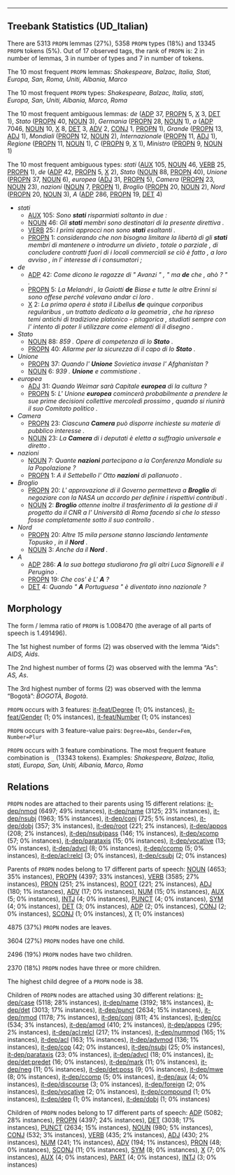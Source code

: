

--------------------------------------------------------------------------------

## Treebank Statistics (UD_Italian)

There are 5313 `PROPN` lemmas (27%), 5358 `PROPN` types (18%) and 13345 `PROPN` tokens (5%).
Out of 17 observed tags, the rank of `PROPN` is: 2 in number of lemmas, 3 in number of types and 7 in number of tokens.

The 10 most frequent `PROPN` lemmas: <em>Shakespeare, Balzac, Italia, Stati, Europa, San, Roma, Uniti, Albania, Marco</em>

The 10 most frequent `PROPN` types:  <em>Shakespeare, Balzac, Italia, stati, Europa, San, Uniti, Albania, Marco, Roma</em>

The 10 most frequent ambiguous lemmas: <em>de</em> ([ADP]() 37, [PROPN]() 5, [X]() 3, [DET]() 1), <em>Stato</em> ([PROPN]() 40, [NOUN]() 3), <em>Germania</em> ([PROPN]() 28, [NOUN]() 1), <em>a</em> ([ADP]() 7046, [NOUN]() 10, [X]() 8, [DET]() 3, [ADV]() 2, [CONJ]() 1, [PROPN]() 1), <em>Grande</em> ([PROPN]() 13, [ADJ]() 1), <em>Mondiali</em> ([PROPN]() 12, [NOUN]() 2), <em>Internazionale</em> ([PROPN]() 11, [ADJ]() 1), <em>Regione</em> ([PROPN]() 11, [NOUN]() 1), <em>C</em> ([PROPN]() 9, [X]() 1), <em>Ministro</em> ([PROPN]() 9, [NOUN]() 1)

The 10 most frequent ambiguous types:  <em>stati</em> ([AUX]() 105, [NOUN]() 46, [VERB]() 25, [PROPN]() 1), <em>de</em> ([ADP]() 42, [PROPN]() 5, [X]() 2), <em>Stato</em> ([NOUN]() 88, [PROPN]() 40), <em>Unione</em> ([PROPN]() 37, [NOUN]() 6), <em>europea</em> ([ADJ]() 31, [PROPN]() 5), <em>Camera</em> ([PROPN]() 23, [NOUN]() 23), <em>nazioni</em> ([NOUN]() 7, [PROPN]() 1), <em>Broglio</em> ([PROPN]() 20, [NOUN]() 2), <em>Nord</em> ([PROPN]() 20, [NOUN]() 3), <em>A</em> ([ADP]() 286, [PROPN]() 19, [DET]() 4)


* <em>stati</em>
  * [AUX]() 105: <em>Sono <b>stati</b> risparmiati soltanto in due :</em>
  * [NOUN]() 46: <em>Gli <b>stati</b> membri sono destinatari di la presente direttiva .</em>
  * [VERB]() 25: <em>I primi approcci non sono <b>stati</b> esaltanti .</em>
  * [PROPN]() 1: <em>considerando che non bisogna limitare la libertà di gli <b>stati</b> membri di mantenere o introdurre un divieto , totale o parziale , di concludere contratti fuori di i locali commerciali se ciò è fatto , a loro avviso , in l' interesse di i consumatori ;</em>
* <em>de</em>
  * [ADP]() 42: <em>Come dicono le ragazze di " Avanzi " , " ma <b>de</b> che , ahò ? " .</em>
  * [PROPN]() 5: <em>La Melandri , la Gaiotti <b>de</b> Biase e tutte le altre Erinni si sono offese perché volevano andar ci loro .</em>
  * [X]() 2: <em>La prima opera è stata il Libellus <b>de</b> quinque corporibus regularibus , un trattato dedicato a la geometria , che ha ripreso temi antichi di tradizione platonico - pitagorica , studiati sempre con l' intento di poter li utilizzare come elementi di il disegno .</em>
* <em>Stato</em>
  * [NOUN]() 88: <em>859 . Opere di competenza di lo <b>Stato</b> .</em>
  * [PROPN]() 40: <em>Allarme per la sicurezza di il capo di lo <b>Stato</b> .</em>
* <em>Unione</em>
  * [PROPN]() 37: <em>Quando l' <b>Unione</b> Sovietica invase l' Afghanistan ?</em>
  * [NOUN]() 6: <em>939 . <b>Unione</b> e commistione .</em>
* <em>europea</em>
  * [ADJ]() 31: <em>Quando Weimar sarà Capitale <b>europea</b> di la cultura ?</em>
  * [PROPN]() 5: <em>L' Unione <b>europea</b> comincerà probabilmente a prendere le sue prime decisioni collettive mercoledì prossimo , quando si riunirà il suo Comitato politico .</em>
* <em>Camera</em>
  * [PROPN]() 23: <em>Ciascuna <b>Camera</b> può disporre inchieste su materie di pubblico interesse .</em>
  * [NOUN]() 23: <em>La <b>Camera</b> di i deputati è eletta a suffragio universale e diretto .</em>
* <em>nazioni</em>
  * [NOUN]() 7: <em>Quante <b>nazioni</b> partecipano a la Conferenza Mondiale su la Popolazione ?</em>
  * [PROPN]() 1: <em>A il Settebello l' Otto <b>nazioni</b> di pallanuoto .</em>
* <em>Broglio</em>
  * [PROPN]() 20: <em>L' approvazione di il Governo permetteva a <b>Broglio</b> di negoziare con la NASA un accordo per definire i rispettivi contributi .</em>
  * [NOUN]() 2: <em><b>Broglio</b> ottenne inoltre il trasferimento di la gestione di il progetto da il CNR a l' Università di Roma facendo sì che lo stesso fosse completamente sotto il suo controllo .</em>
* <em>Nord</em>
  * [PROPN]() 20: <em>Altre 15 mila persone stanno lasciando lentamente Topusko , in il <b>Nord</b> .</em>
  * [NOUN]() 3: <em>Anche da il <b>Nord</b> .</em>
* <em>A</em>
  * [ADP]() 286: <em><b>A</b> la sua bottega studiarono fra gli altri Luca Signorelli e il Perugino .</em>
  * [PROPN]() 19: <em>Che cos' è L' <b>A</b> ?</em>
  * [DET]() 4: <em>Quando " <b>A</b> Portuguesa " è diventato inno nazionale ?</em>

## Morphology

The form / lemma ratio of `PROPN` is 1.008470 (the average of all parts of speech is 1.491496).

The 1st highest number of forms (2) was observed with the lemma “Aids”: <em>AIDS, Aids</em>.

The 2nd highest number of forms (2) was observed with the lemma “As”: <em>AS, As</em>.

The 3rd highest number of forms (2) was observed with the lemma “Bogotà”: <em>BOGOTÀ, Bogotà</em>.

`PROPN` occurs with 3 features: [it-feat/Degree]() (1; 0% instances), [it-feat/Gender]() (1; 0% instances), [it-feat/Number]() (1; 0% instances)

`PROPN` occurs with 3 feature-value pairs: `Degree=Abs`, `Gender=Fem`, `Number=Plur`

`PROPN` occurs with 3 feature combinations.
The most frequent feature combination is `_` (13343 tokens).
Examples: <em>Shakespeare, Balzac, Italia, stati, Europa, San, Uniti, Albania, Marco, Roma</em>


## Relations

`PROPN` nodes are attached to their parents using 15 different relations: [it-dep/nmod]() (6497; 49% instances), [it-dep/name]() (3125; 23% instances), [it-dep/nsubj]() (1963; 15% instances), [it-dep/conj]() (725; 5% instances), [it-dep/dobj]() (357; 3% instances), [it-dep/root]() (221; 2% instances), [it-dep/appos]() (208; 2% instances), [it-dep/nsubjpass]() (146; 1% instances), [it-dep/xcomp]() (57; 0% instances), [it-dep/parataxis]() (15; 0% instances), [it-dep/vocative]() (13; 0% instances), [it-dep/advcl]() (8; 0% instances), [it-dep/ccomp]() (5; 0% instances), [it-dep/acl:relcl]() (3; 0% instances), [it-dep/csubj]() (2; 0% instances)

Parents of `PROPN` nodes belong to 17 different parts of speech: [NOUN]() (4653; 35% instances), [PROPN]() (4397; 33% instances), [VERB]() (3585; 27% instances), [PRON]() (251; 2% instances), [ROOT]() (221; 2% instances), [ADJ]() (180; 1% instances), [ADV]() (17; 0% instances), [NUM]() (15; 0% instances), [AUX]() (5; 0% instances), [INTJ]() (4; 0% instances), [PUNCT]() (4; 0% instances), [SYM]() (4; 0% instances), [DET]() (3; 0% instances), [ADP]() (2; 0% instances), [CONJ]() (2; 0% instances), [SCONJ]() (1; 0% instances), [X]() (1; 0% instances)

4875 (37%) `PROPN` nodes are leaves.

3604 (27%) `PROPN` nodes have one child.

2496 (19%) `PROPN` nodes have two children.

2370 (18%) `PROPN` nodes have three or more children.

The highest child degree of a `PROPN` node is 38.

Children of `PROPN` nodes are attached using 30 different relations: [it-dep/case]() (5118; 28% instances), [it-dep/name]() (3192; 18% instances), [it-dep/det]() (3013; 17% instances), [it-dep/punct]() (2634; 15% instances), [it-dep/nmod]() (1178; 7% instances), [it-dep/conj]() (811; 4% instances), [it-dep/cc]() (534; 3% instances), [it-dep/amod]() (410; 2% instances), [it-dep/appos]() (295; 2% instances), [it-dep/acl:relcl]() (217; 1% instances), [it-dep/nummod]() (165; 1% instances), [it-dep/acl]() (163; 1% instances), [it-dep/advmod]() (136; 1% instances), [it-dep/cop]() (42; 0% instances), [it-dep/nsubj]() (25; 0% instances), [it-dep/parataxis]() (23; 0% instances), [it-dep/advcl]() (18; 0% instances), [it-dep/det:predet]() (16; 0% instances), [it-dep/mark]() (11; 0% instances), [it-dep/neg]() (11; 0% instances), [it-dep/det:poss]() (9; 0% instances), [it-dep/mwe]() (8; 0% instances), [it-dep/ccomp]() (5; 0% instances), [it-dep/aux]() (4; 0% instances), [it-dep/discourse]() (3; 0% instances), [it-dep/foreign]() (2; 0% instances), [it-dep/vocative]() (2; 0% instances), [it-dep/compound]() (1; 0% instances), [it-dep/dep]() (1; 0% instances), [it-dep/dobj]() (1; 0% instances)

Children of `PROPN` nodes belong to 17 different parts of speech: [ADP]() (5082; 28% instances), [PROPN]() (4397; 24% instances), [DET]() (3038; 17% instances), [PUNCT]() (2634; 15% instances), [NOUN]() (980; 5% instances), [CONJ]() (532; 3% instances), [VERB]() (435; 2% instances), [ADJ]() (430; 2% instances), [NUM]() (241; 1% instances), [ADV]() (194; 1% instances), [PRON]() (48; 0% instances), [SCONJ]() (11; 0% instances), [SYM]() (8; 0% instances), [X]() (7; 0% instances), [AUX]() (4; 0% instances), [PART]() (4; 0% instances), [INTJ]() (3; 0% instances)

